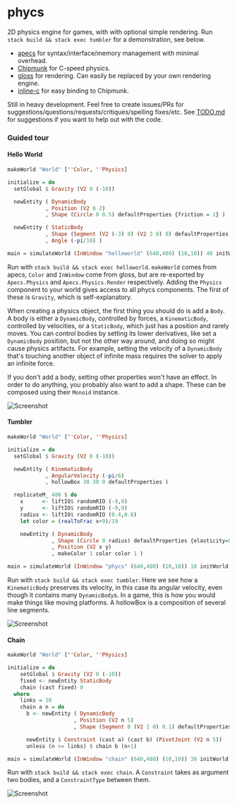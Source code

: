 # phycs

2D physics engine for games, with with optional simple rendering.
Run `stack build && stack exec tumbler` for a demonstration, see below.

- [apecs](https://github.com/jonascarpay/apecs) for syntax/interface/memory management with minimal overhead.
- [Chipmunk](https://github.com/slembcke/Chipmunk2D) for C-speed physics.
- [gloss](https://github.com/benl23x5/gloss) for rendering. Can easily be replaced by your own rendering engine.
- [inline-c](https://github.com/fpco/inline-c) for easy binding to Chipmunk.

Still in heavy development.
Feel free to create issues/PRs for suggestions/questions/requests/critiques/spelling fixes/etc.
See [TODO.md](https://github.com/jonascarpay/phycs/blob/master/TODO.md) for suggestions if you want to help out with the code.

### Guided tour

#### Hello World
```haskell
makeWorld "World" [''Color, ''Physics]

initialize = do
  setGlobal $ Gravity (V2 0 (-10))

  newEntity ( DynamicBody
            , Position (V2 0 2)
            , Shape (Circle 0 0.5) defaultProperties {friction = 1} )

  newEntity ( StaticBody
            , Shape (Segment (V2 (-3) 0) (V2 3 0) 0) defaultProperties {friction = 1}
            , Angle (-pi/10) )

main = simulateWorld (InWindow "helloworld" (640,480) (10,10)) 40 initWorld initialize
```
Run with `stack build && stack exec helloworld`.
`makeWorld` comes from apecs, `Color` and `InWindow` come from gloss, but are re-exported by `Apecs.Physics` and `Apecs.Physics.Render` respectively.
Adding the `Physics` component to your world gives access to all phycs components.
The first of these is `Gravity`, which is self-explanatory.

When creating a physics object, the first thing you should do is add a `Body`.
A body is either a `DynamicBody`, controlled by forces, a `KinematicBody`, controlled by velocities, or a `StaticBody`, which just has a position and rarely moves.
You can control bodies by setting its lower derivatives, like set a `DynamicBody` position, but not the other way around, and doing so might cause physics artifacts.
For example, setting the velocity of a `DynamicBody` that's touching another object of infinite mass requires the solver to apply an infinite force.

If you don't add a body, setting other properties won't have an effect.
In order to do anything, you probably also want to add a shape.
These can be composed using their `Monoid` instance.

![Screenshot](https://raw.githubusercontent.com/jonascarpay/phycs/master/examples/helloworld.png)


#### Tumbler
```haskell
makeWorld "World" [''Color, ''Physics]

initialize = do
  setGlobal $ Gravity (V2 0 (-10))

  newEntity ( KinematicBody
            , AngularVelocity (-pi/6)
            , hollowBox 30 30 0 defaultProperties )

  replicateM_ 400 $ do
    x      <- liftIO$ randomRIO (-9,9)
    y      <- liftIO$ randomRIO (-9,9)
    radius <- liftIO$ randomRIO (0.4,0.8)
    let color = (realToFrac x+9)/19

    newEntity ( DynamicBody
              , Shape (Circle 0 radius) defaultProperties {elasticity=0.9}
              , Position (V2 x y)
              , makeColor 1 color color 1 )

main = simulateWorld (InWindow "phycs" (640,480) (10,10)) 10 initWorld initialize
```
Run with `stack build && stack exec tumbler`.
Here we see how a `KinematicBody` preserves its velocity, in this case its angular velocity, even though it contains many `DynamicBody`s.
In a game, this is how you would make things like moving platforms.
A hollowBox is a composition of several line segments.

![Screenshot](https://raw.githubusercontent.com/jonascarpay/phycs/master/examples/tumbler.png)

#### Chain
```haskell
makeWorld "World" [''Color, ''Physics]

initialize = do
    setGlobal $ Gravity (V2 0 (-10))
    fixed <- newEntity StaticBody
    chain (cast fixed) 0
  where
    links = 10
    chain a n = do
      b <- newEntity ( DynamicBody
                     , Position (V2 n 5)
                     , Shape (Segment 0 (V2 1 0) 0.1) defaultProperties )

      newEntity $ Constraint (cast a) (cast b) (PivotJoint (V2 n 5))
      unless (n >= links) $ chain b (n+1)

main = simulateWorld (InWindow "chain" (640,480) (10,10)) 30 initWorld initialize
```
Run with `stack build && stack exec chain`.
A `Constraint` takes as argument two bodies, and a `ConstraintType` between them.

![Screenshot](https://raw.githubusercontent.com/jonascarpay/phycs/master/examples/chain.png)
